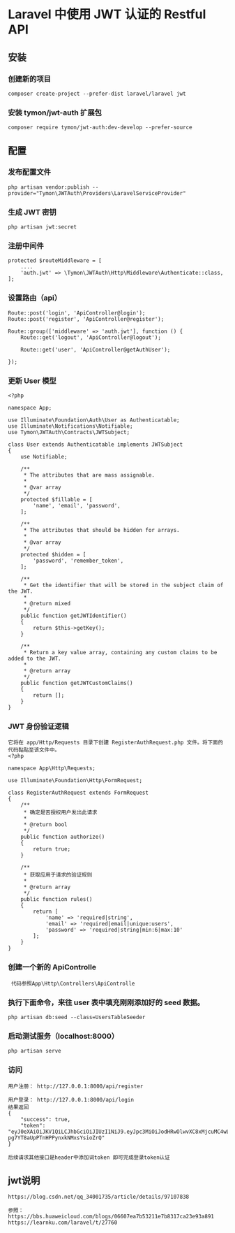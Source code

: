 # Laravel 中使用 JWT 认证的 Restful API
##  安装 
### 创建新的项目

    composer create-project --prefer-dist laravel/laravel jwt

### 安装 tymon/jwt-auth 扩展包

    composer require tymon/jwt-auth:dev-develop --prefer-source

##  配置
### 发布配置文件

    php artisan vendor:publish --provider="Tymon\JWTAuth\Providers\LaravelServiceProvider"

### 生成 JWT 密钥
    
    php artisan jwt:secret


### 注册中间件

    protected $routeMiddleware = [
        ....
        'auth.jwt' => \Tymon\JWTAuth\Http\Middleware\Authenticate::class,
    ];
    
### 设置路由（api）
    Route::post('login', 'ApiController@login');
    Route::post('register', 'ApiController@register');
    
    Route::group(['middleware' => 'auth.jwt'], function () {
        Route::get('logout', 'ApiController@logout');
    
        Route::get('user', 'ApiController@getAuthUser'); 
         
    });

### 更新 User 模型

    <?php
    
    namespace App;
    
    use Illuminate\Foundation\Auth\User as Authenticatable;
    use Illuminate\Notifications\Notifiable;
    use Tymon\JWTAuth\Contracts\JWTSubject;
    
    class User extends Authenticatable implements JWTSubject
    {
        use Notifiable;
    
        /**
         * The attributes that are mass assignable.
         *
         * @var array
         */
        protected $fillable = [
            'name', 'email', 'password',
        ];
    
        /**
         * The attributes that should be hidden for arrays.
         *
         * @var array
         */
        protected $hidden = [
            'password', 'remember_token',
        ];
    
        /**
         * Get the identifier that will be stored in the subject claim of the JWT.
         *
         * @return mixed
         */
        public function getJWTIdentifier()
        {
            return $this->getKey();
        }
    
        /**
         * Return a key value array, containing any custom claims to be added to the JWT.
         *
         * @return array
         */
        public function getJWTCustomClaims()
        {
            return [];
        }
    }

### JWT 身份验证逻辑
    它将在 app/Http/Requests 目录下创建 RegisterAuthRequest.php 文件。将下面的代码黏贴至该文件中。
    <?php
    
    namespace App\Http\Requests;
    
    use Illuminate\Foundation\Http\FormRequest;
    
    class RegisterAuthRequest extends FormRequest
    {
        /**
         * 确定是否授权用户发出此请求
         *
         * @return bool
         */
        public function authorize()
        {
            return true;
        }
    
        /**
         * 获取应用于请求的验证规则
         *
         * @return array
         */
        public function rules()
        {
            return [
                'name' => 'required|string',
                'email' => 'required|email|unique:users',
                'password' => 'required|string|min:6|max:10'
            ];
        }
    }

### 创建一个新的 ApiControlle
    
     代码参照App\Http\Controllers\ApiControlle

### 执行下面命令，来往 user 表中填充刚刚添加好的 seed 数据。

	php artisan db:seed --class=UsersTableSeeder

### 启动测试服务（localhost:8000）

    php artisan serve
    

### 访问
    用户注册： http://127.0.0.1:8000/api/register 
    
    用户登录： http://127.0.0.1:8000/api/login
    结果返回
    {
        "success": true,
        "token": "eyJ0eXAiOiJKV1QiLCJhbGciOiJIUzI1NiJ9.eyJpc3MiOiJodHRwOlwvXC8xMjcuMC4wLjE6ODAwMFwvYXBpXC9sb2dpbiIsImlhdCI6MTU2MzkzMjgwMywiZXhwIjoxNTYzOTM2NDAzLCJuYmYiOjE1NjM5MzI4MDMsImp0aSI6ImxFVGJLZ1hCblFoMkk0dkUiLCJzdWIiOjU1LCJwcnYiOiI4N2UwYWYxZWY5ZmQxNTgxMmZkZWM5NzE1M2ExNGUwYjA0NzU0NmFhIn0.qIToKn3BgSb9-pg7YT8aUpPTnHPPynxkNMxsYsioZrQ"
    }

    后续请求其他接口是header中添加词token 即可完成登录token认证
    
## jwt说明
    https://blog.csdn.net/qq_34001735/article/details/97107838

    参照：
    https://bbs.huaweicloud.com/blogs/06607ea7b53211e7b8317ca23e93a891
    https://learnku.com/laravel/t/27760
    
    
